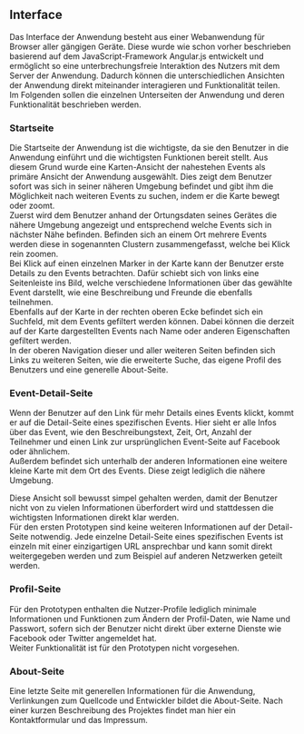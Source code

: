 ## Interface

Das Interface der Anwendung besteht aus einer Webanwendung für Browser aller gängigen Geräte. Diese wurde wie schon vorher beschrieben basierend auf dem JavaScript-Framework Angular.js entwickelt und ermöglicht so eine unterbrechungsfreie Interaktion des Nutzers mit dem Server der Anwendung. Dadurch können die unterschiedlichen Ansichten der Anwendung direkt miteinander interagieren und Funktionalität teilen.  
Im Folgenden sollen die einzelnen Unterseiten der Anwendung und deren Funktionalität beschrieben werden.

<!--TODO Bilder aller Ansichten -->

### Startseite

Die Startseite der Anwendung ist die wichtigste, da sie den Benutzer in die Anwendung einführt und die wichtigsten Funktionen bereit stellt. Aus diesem Grund wurde eine Karten-Ansicht der nahestehen Events als primäre Ansicht der Anwendung ausgewählt. Dies zeigt dem Benutzer sofort was sich in seiner näheren Umgebung befindet und gibt ihm die Möglichkeit nach weiteren Events zu suchen, indem er die Karte bewegt oder zoomt.  
Zuerst wird dem Benutzer anhand der Ortungsdaten seines Gerätes die nähere Umgebung angezeigt und entsprechend welche Events sich in nächster Nähe befinden. Befinden sich an einem Ort mehrere Events werden diese in sogenannten Clustern zusammengefasst, welche bei Klick rein zoomen.  
Bei Klick auf einen einzelnen Marker in der Karte kann der Benutzer erste Details zu den Events betrachten. Dafür schiebt sich von links eine Seitenleiste ins Bild, welche verschiedene Informationen über das gewählte Event darstellt, wie eine Beschreibung und Freunde die ebenfalls teilnehmen.  
Ebenfalls auf der Karte in der rechten oberen Ecke befindet sich ein Suchfeld, mit dem Events gefiltert werden können. Dabei können die derzeit auf der Karte dargestellten Events nach Name oder anderen Eigenschaften gefiltert werden.  
In der oberen Navigation dieser und aller weiteren Seiten befinden sich Links zu weiteren Seiten, wie die erweiterte Suche, das eigene Profil des Benutzers und eine generelle About-Seite.

### Event-Detail-Seite

Wenn der Benutzer auf den Link für mehr Details eines Events klickt, kommt er auf die Detail-Seite eines spezifischen Events. Hier sieht er alle Infos über das Event, wie den Beschreibungstext, Zeit, Ort, Anzahl der Teilnehmer und einen Link zur ursprünglichen Event-Seite auf Facebook oder ähnlichem.  
Außerdem befindet sich unterhalb der anderen Informationen eine weitere kleine Karte mit dem Ort des Events. Diese zeigt lediglich die nähere Umgebung.  

Diese Ansicht soll bewusst simpel gehalten werden, damit der Benutzer nicht von zu vielen Informationen überfordert wird und stattdessen die wichtigsten Informationen direkt klar werden.  
Für den ersten Prototypen sind keine weiteren Informationen auf der Detail-Seite notwendig. Jede einzelne Detail-Seite eines spezifischen Events ist einzeln mit einer einzigartigen URL ansprechbar und kann somit direkt weitergegeben werden und zum Beispiel auf anderen Netzwerken geteilt werden.

### Profil-Seite

Für den Prototypen enthalten die Nutzer-Profile lediglich minimale Informationen und Funktionen zum Ändern der Profil-Daten, wie Name und Passwort, sofern sich der Benutzer nicht direkt über externe Dienste wie Facebook oder Twitter angemeldet hat.  
Weiter Funktionalität ist für den Prototypen nicht vorgesehen.

### About-Seite

Eine letzte Seite mit generellen Informationen für die Anwendung, Verlinkungen zum Quellcode und Entwickler bildet die About-Seite. Nach einer kurzen Beschreibung des Projektes findet man hier ein Kontaktformular und das Impressum.
